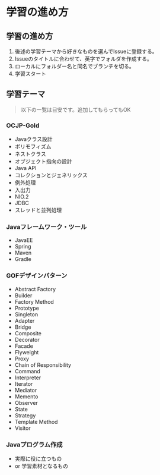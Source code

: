# 学習の進め方

## 学習の進め方

1. 後述の学習テーマから好きなものを選んでIssueに登録する。
2. Issueのタイトルに合わせて、英字でフォルダを作成する。
3. ローカルにフォルダー名と同名でブランチを切る。
4. 学習スタート


## 学習テーマ

> 以下の一覧は目安です。追加してもらってもOK

### OCJP-Gold
+ Javaクラス設計
+ ポリモフィズム
+ ネストクラス
+ オブジェクト指向の設計
+ Java API
+ コレクションとジェネリックス
+ 例外処理
+ 入出力
+ NIO.2
+ JDBC
+ スレッドと並列処理

### Javaフレームワーク・ツール
+ JavaEE
+ Spring
+ Maven
+ Gradle

### GOFデザインパターン
+ Abstract Factory
+ Builder
+ Factory Method
+ Prototype
+ Singleton
+ Adapter
+ Bridge
+ Composite
+ Decorator
+ Facade
+ Flyweight
+ Proxy
+ Chain of Responsibility
+ Command
+ Interpreter
+ Iterator
+ Mediator
+ Memento
+ Observer
+ State
+ Strategy
+ Template Method
+ Visitor

### Javaプログラム作成
+ 実際に役に立つもの
+ or 学習素材となるもの
